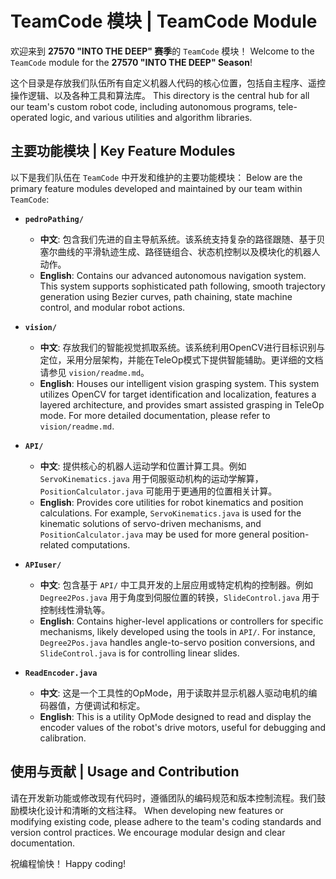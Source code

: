 # TeamCode 模块 | TeamCode Module

欢迎来到 **27570 "INTO THE DEEP" 赛季**的 `TeamCode` 模块！
Welcome to the `TeamCode` module for the **27570 "INTO THE DEEP" Season**!

这个目录是存放我们队伍所有自定义机器人代码的核心位置，包括自主程序、遥控操作逻辑、以及各种工具和算法库。
This directory is the central hub for all our team's custom robot code, including autonomous programs, tele-operated logic, and various utilities and algorithm libraries.

## 主要功能模块 | Key Feature Modules

以下是我们队伍在 `TeamCode` 中开发和维护的主要功能模块：
Below are the primary feature modules developed and maintained by our team within `TeamCode`:

*   **`pedroPathing/`**
    *   **中文**: 包含我们先进的自主导航系统。该系统支持复杂的路径跟随、基于贝塞尔曲线的平滑轨迹生成、路径链组合、状态机控制以及模块化的机器人动作。
    *   **English**: Contains our advanced autonomous navigation system. This system supports sophisticated path following, smooth trajectory generation using Bezier curves, path chaining, state machine control, and modular robot actions.

*   **`vision/`**
    *   **中文**: 存放我们的智能视觉抓取系统。该系统利用OpenCV进行目标识别与定位，采用分层架构，并能在TeleOp模式下提供智能辅助。更详细的文档请参见 `vision/readme.md`。
    *   **English**: Houses our intelligent vision grasping system. This system utilizes OpenCV for target identification and localization, features a layered architecture, and provides smart assisted grasping in TeleOp mode. For more detailed documentation, please refer to `vision/readme.md`.

*   **`API/`**
    *   **中文**: 提供核心的机器人运动学和位置计算工具。例如 `ServoKinematics.java` 用于伺服驱动机构的运动学解算，`PositionCalculator.java` 可能用于更通用的位置相关计算。
    *   **English**: Provides core utilities for robot kinematics and position calculations. For example, `ServoKinematics.java` is used for the kinematic solutions of servo-driven mechanisms, and `PositionCalculator.java` may be used for more general position-related computations.

*   **`APIuser/`**
    *   **中文**: 包含基于 `API/` 中工具开发的上层应用或特定机构的控制器。例如 `Degree2Pos.java` 用于角度到伺服位置的转换，`SlideControl.java` 用于控制线性滑轨等。
    *   **English**: Contains higher-level applications or controllers for specific mechanisms, likely developed using the tools in `API/`. For instance, `Degree2Pos.java` handles angle-to-servo position conversions, and `SlideControl.java` is for controlling linear slides.

*   **`ReadEncoder.java`**
    *   **中文**: 这是一个工具性的OpMode，用于读取并显示机器人驱动电机的编码器值，方便调试和标定。
    *   **English**: This is a utility OpMode designed to read and display the encoder values of the robot's drive motors, useful for debugging and calibration.

## 使用与贡献 | Usage and Contribution

请在开发新功能或修改现有代码时，遵循团队的编码规范和版本控制流程。我们鼓励模块化设计和清晰的文档注释。
When developing new features or modifying existing code, please adhere to the team's coding standards and version control practices. We encourage modular design and clear documentation.

祝编程愉快！
Happy coding!